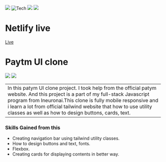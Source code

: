 
![](https://img.shields.io/badge/PATYM-CLONE-yellowgreen)
![Tech](https://img.shields.io/badge/TECH-TAILWINDCSS-orange)
![](https://img.shields.io/badge/THANKS-HITESHCHOUDHARY%20-red)
![](https://img.shields.io/badge/INEURON-PROJECT-yellowgreene)
# Netlify live
[Live](https://patym-ui-clone1.netlify.app/)


# Paytm UI clone
![](https://img.shields.io/badge/TIME-1DAY-red)
![](https://img.shields.io/badge/TAILWIND--CSS-RESPONSIVE-green)

<table>
<tr>
<td>
  In this patym UI clone project. I took help from the official patym website. And this project is a part of my full-stack Javascript program from Ineuronai.This clone is fully mobile responsive and i learn a lot from official tailwind website that how to use utility classes as well as how to design buttons, cards, text.

</td>
</tr>
</table>

### Skills Gained from this

-  Creating navigation bar using tailwind utility classes.
- How to design buttons and text, fonts.
- Flexbox.
- Creating cards for displaying contents in better way.
